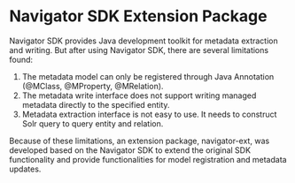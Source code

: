 # Navigator SDK Extension Package

Navigator SDK provides Java development toolkit for metadata extraction and writing. But after using Navigator SDK, there are several limitations found:

1. The metadata model can only be registered through Java Annotation (@MClass, @MProperty, @MRelation).
2. The metadata write interface does not support writing managed metadata directly to the specified entity.
3. Metadata extraction interface is not easy to use. It needs to construct Solr query to query entity and relation.

Because of these limitations, an extension package, navigator-ext, was developed based on the Navigator SDK to extend the original SDK functionality and provide functionalities for model registration and metadata updates.
